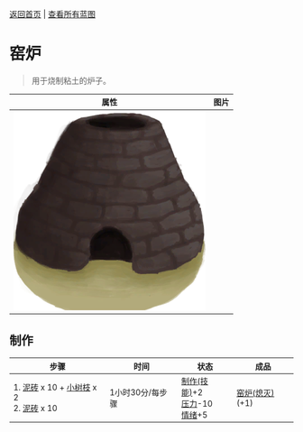 [返回首页](index.md)   |  [查看所有蓝图](blueprint.md)
# 窑炉  
> 用于烧制粘土的炉子。  
  
  属性  |   图片   
 ----  |  ----:   
   |  ![](Sprite/Kiln.png)   
  
## 制作  
步骤  |  时间  |  状态  |  成品  
----  |  ----  |  ----  |  ----  
1. [泥砖](MudBrick.md) x 10 + [小树枝](Sticks.md) x 2<br>2. [泥砖](MudBrick.md) x 10  |  1小时30分/每步骤  |  [制作(技能)](Skill_Crafting.md)+2<br>[压力](Stress.md)-10<br>[情绪](Morale.md)+5  |  [窑炉(熄灭)](KilnExtinguished.md)(+1)  
